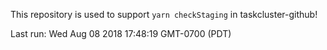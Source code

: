 This repository is used to support `yarn checkStaging` in taskcluster-github!




Last run: Wed Aug 08 2018 17:48:19 GMT-0700 (PDT)
